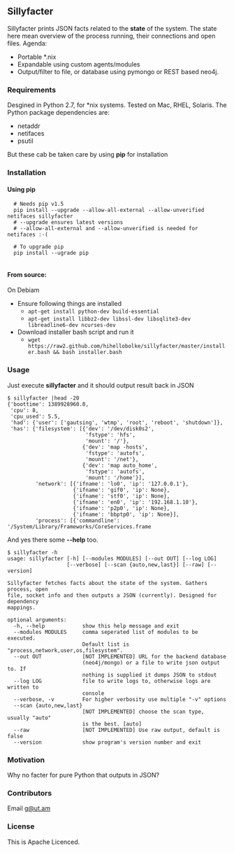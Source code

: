 ## Sillyfacter

Sillyfacter prints JSON facts related to the **state** of the system. The state here mean overview of the process running, their connections and open files. Agenda:
  - Portable *.nix
  - Expandable using custom agents/modules
  - Output/filter to file, or database using pymongo or REST based neo4j.

### Requirements

Desgined in Python 2.7, for *nix systems. Tested on Mac, RHEL, Solaris. The Python package dependencies are:
  - netaddr
  - netifaces
  - psutil

But these cab be taken care by using **pip** for installation

### Installation
#### Using pip 
```
  # Needs pip v1.5
  pip install --upgrade --allow-all-external --allow-unverified netifaces sillyfacter
  # --upgrade ensures latest versions
  # --allow-all-external and --allow-unverified is needed for netifaces :-(

  # To upgrade pip
  pip install --ugrade pip
  
```

#### From source:
On Debiam
  - Ensure following things are installed
    - ```apt-get install python-dev build-essential```
    - ```apt-get install libbz2-dev libssl-dev libsqlite3-dev libreadline6-dev ncurses-dev```
  - Download installer bash script and run it
    - ```wget https://raw2.github.com/hihellobolke/sillyfacter/master/installer.bash && bash installer.bash```

### Usage
Just execute **sillyfacter** and it should output result back in JSON

```
$ sillyfacter |head -20
{'boottime': 1389928960.0,
 'cpu': 8,
 'cpu_used': 5.5,
 'had': {'user': ['gautsing', 'wtmp', 'root', 'reboot', 'shutdown']},
 'has': {'filesystem': [{'dev': '/dev/disk0s2',
                         'fstype': 'hfs',
                         'mount': '/'},
                        {'dev': 'map -hosts',
                         'fstype': 'autofs',
                         'mount': '/net'},
                        {'dev': 'map auto_home',
                         'fstype': 'autofs',
                         'mount': '/home'}],
         'network': [{'ifname': 'lo0', 'ip': '127.0.0.1'},
                     {'ifname': 'gif0', 'ip': None},
                     {'ifname': 'stf0', 'ip': None},
                     {'ifname': 'en0', 'ip': '192.168.1.10'},
                     {'ifname': 'p2p0', 'ip': None},
                     {'ifname': 'bbptp0', 'ip': None}],
         'process': [{'commandline': '/System/Library/Frameworks/CoreServices.frame
```

And yes there some **--help** too.

```
$ sillyfacter -h
usage: sillyfacter [-h] [--modules MODULES] [--out OUT] [--log LOG]
                   [--verbose] [--scan {auto,new,last}] [--raw] [--version]

Sillyfacter fetches facts about the state of the system. Gathers process, open
file, socket info and then outputs a JSON (currently). Designed for dependency
mappings.

optional arguments:
  -h, --help            show this help message and exit
  --modules MODULES     comma seperated list of modules to be executed.
                        Default list is "process,network,user,os,filesystem".
  --out OUT             [NOT IMPLEMENTED] URL for the backend database
                        (neo4j/mongo) or a file to write json output to. If
                        nothing is supplied it dumps JSON to stdout
  --log LOG             file to write logs to, otherwise logs are written to
                        console
  --verbose, -v         For higher verbosity use multiple "-v" options
  --scan {auto,new,last}
                        [NOT IMPLEMENTED] choose the scan type, usually "auto"
                        is the best. [auto]
  --raw                 [NOT IMPLEMENTED] Use raw output, default is false
  --version             show program's version number and exit
```
### Motivation

Why no facter for pure Python that outputs in JSON?


### Contributors

Email g@ut.am

### License

This is Apache Licenced.
